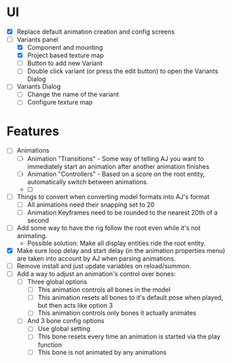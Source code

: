 
# UI
- [x] Replace default animation creation and config screens
- [ ] Variants panel
    - [x] Component and mounting
    - [x] Project based texture map
    - [ ] Button to add new Variant
    - [ ] Double click variant (or press the edit button) to open the Variants Dialog
- [ ] Variants Dialog
    - [ ] Change the name of the variant
    - [ ] Configure texture map

# Features
- [ ] Animations
    - [ ] Animation "Transitions" - Some way of telling AJ you want to immediately start an animation after another animation finishes
    - [ ] Animation "Controllers" - Based on a score on the root entity, automatically switch between animations.
    - [ ] 
- [ ] Things to convert when converting model formats into AJ's format
    - [ ] All animations need their snapping set to 20
    - [ ] Animation Keyframes need to be rounded to the nearest 20th of a second
- [ ] Add some way to have the rig follow the root even while it's not animating.
    - Possible solution: Make all display entities ride the root entity.
- [x] Make sure loop delay and start delay (in the animation properties menu) are taken into account by AJ when parsing animations.
- [ ] Remove install and just update variables on reload/summon.
- [ ] Add a way to adjust an animation's control over bones:
    - [ ] Three global options
        - [ ] This animation controls all bones in the model
        - [ ] This animation resets all bones to it's default pose when played, but then acts like option 3
        - [ ] This animation controls only bones it actually animates
    - [ ] And 3 bone config options
        - [ ] Use global setting
        - [ ] This bone resets every time an animation is started via the play function
        - [ ] This bone is not animated by any animations